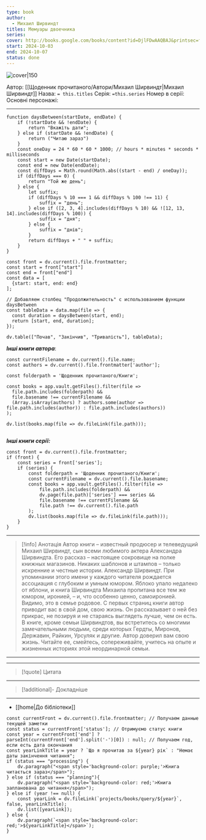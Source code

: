 ```yaml
---
type: book
author:
  - Михаил Ширвиндт
titles: Мемуары двоечника
series:
cover: http://books.google.com/books/content?id=DjlFDwAAQBAJ&printsec=frontcover&img=1&zoom=1&edge=curl&source=gbs_api
start: 2024-10-03
end: 2024-10-07
status: done
---
```

![cover|150](Михаил%20Ширвиндт%20-%20Мемуары%20двоечника.jpg)

Автор: [[Щоденник прочитаного/Автори/Михаил Ширвиндт|Михаил Ширвиндт]]
Назва: `= this.titles`
Серія:  `=this.series`
Номер в серії:
Основні персонажі:

---
```dataviewjs
function daysBetween(startDate, endDate) {
	if (!startDate && !endDate) { 
		return "Вкажіть дати"; 
	} else if (startDate && !endDate) {
		return ("Читаю зараз")
	}
	const oneDay = 24 * 60 * 60 * 1000; // hours * minutes * seconds * milliseconds
	const start = new Date(startDate);
	const end = new Date(endDate);
	const diffDays = Math.round(Math.abs((start - end) / oneDay));
	if (diffDays === 0) {
		return "Той же день";   
	} else {
		let suffix;     
	    if (diffDays % 10 === 1 && diffDays % 100 !== 11) {
		    suffix = "день";     
	    } else if ([2, 3, 4].includes(diffDays % 10) && ![12, 13, 14].includes(diffDays % 100)) {
			suffix = "дня";     
		} else {       
			suffix = "днів";     
		}          
		return diffDays + " " + suffix;   
	} 
}  

const front = dv.current().file.frontmatter;
const start = front["start"]
const end = front["end"]
const data = [
  {start: start, end: end}
];

// Добавляем столбец "Продолжительность" с использованием функции daysBetween
const tableData = data.map(file => {
  const duration = daysBetween(start, end);
  return [start, end, duration];
});

dv.table(["Почав", "Закінчив", "Тривалість"], tableData);
```

***Інші книги автора***:
```dataviewjs
const currentFilename = dv.current().file.name;
const authors = dv.current().file.frontmatter['author'];

const folderpath = 'Щоденник прочитаного/Книги';

const books = app.vault.getFiles().filter(file =>
  file.path.includes(folderpath) &&
  file.basename !== currentFilename &&
  (Array.isArray(authors) ? authors.some(author => file.path.includes(author)) : file.path.includes(authors))
);

dv.list(books.map(file => dv.fileLink(file.path)));


```
***Інші книги серії:***
```dataviewjs
const front = dv.current().file.frontmatter;
if (front) {
	const series = front['series'];
	if (series) {
		const folderpath = 'Щоденник прочитаного/Книги';
		const currentFilename = dv.current().file.basename;
		const books = app.vault.getFiles().filter(file =>  
			file.path.includes(folderpath) && 
			dv.page(file.path)['series'] === series && 
			file.basename !== currentFilename &&
			file.path !== dv.current().file.path 
		);
		dv.list(books.map(file => dv.fileLink(file.path)));
	}
}

```

---
>[!info] Анотація
>Автор книги – известный продюсер и телеведущий Михаил Ширвиндт, сын всеми любимого актера Александра Ширвиндта. Его рассказ – настоящее сокровище на полке книжных магазинов. Никаких шаблонов и штампов – только искренние и честные истории.
> Александр Ширвиндт. При упоминании этого имени у каждого читателя рождается ассоциация с глубоким и умным юмором. Яблоко упало недалеко от яблони, и книга Ширвиндта Михаила пропитана все тем же юмором, иронией, – и, что особенно ценно, самоиронией. Видимо, это в семье родовое.
> С первых страниц книги автор приводит вас в свой дом, свою жизнь. Он рассказывает о ней без прикрас, не позируя и не стараясь выглядеть лучше, чем он есть. В книге, кроме семьи Ширвиндтов, вы встретитесь со многими замечательными людьми, среди которых Гердты, Миронов, Державин, Райкин, Урсуляк и другие.
> Автор доверил вам свою жизнь. Читайте ее, смейтесь, сопереживайте, учитесь на опыте и жизненных историях этой неординарной семьи.
___

****
>[!quote] Цитата

****
>[!additional]- Докладніше

****

- [[home|До бібліотеки]]

```dataviewjs
const currentFront = dv.current().file.frontmatter; // Получаем данные текущей заметки
const status = currentFront['status']; // Отримуємо статус книги
const year = currentFront['end'] ? parseInt(currentFront['end'].split('-')[0]) : null; // Получаем год, если есть дата окончания
const yearLinkTitle = year ? `Що я прочитав за ${year} рік` : "Немає даты закінчення читання";
if (status === "processing") {
	dv.paragraph("<span style='background-color: purple;'>Книга читається зараз</span>");
} else if (status === "planning"){
	dv.paragraph("<span style='background-color: red;'>Книга запланована до читання</span>");
} else if (year !== null) {
	const yearLink = dv.fileLink(`projects/books/query/${year}`, false, yearLinkTitle);
	dv.list([yearLink]);
} else {
	dv.paragraph(`<span style='background-color: red;'>${yearLinkTitle}</span>`);
}
```